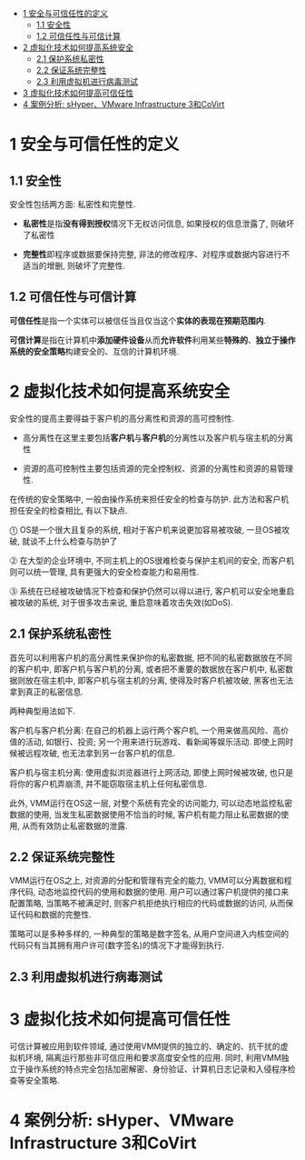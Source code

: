 
<!-- @import "[TOC]" {cmd="toc" depthFrom=1 depthTo=6 orderedList=false} -->

<!-- code_chunk_output -->

* [1 安全与可信任性的定义](#1-安全与可信任性的定义)
	* [1.1 安全性](#11-安全性)
	* [1.2 可信任性与可信计算](#12-可信任性与可信计算)
* [2 虚拟化技术如何提高系统安全](#2-虚拟化技术如何提高系统安全)
	* [2.1 保护系统私密性](#21-保护系统私密性)
	* [2.2 保证系统完整性](#22-保证系统完整性)
	* [2.3 利用虚拟机进行病毒测试](#23-利用虚拟机进行病毒测试)
* [3 虚拟化技术如何提高可信任性](#3-虚拟化技术如何提高可信任性)
* [4 案例分析: sHyper、VMware Infrastructure 3和CoVirt](#4-案例分析-shyper-vmware-infrastructure-3和covirt)

<!-- /code_chunk_output -->

# 1 安全与可信任性的定义

## 1.1 安全性

安全性包括两方面: 私密性和完整性. 

- **私密性**是指**没有得到授权**情况下无权访问信息, 如果授权的信息泄露了, 则破坏了私密性

- **完整性**即程序或数据要保持完整, 非法的修改程序、对程序或数据内容进行不适当的增删,  则破坏了完整性. 

## 1.2 可信任性与可信计算

**可信任性**是指一个实体可以被信任当且仅当这个**实体的表现在预期范围内**. 

**可信计算**是指在计算机中**添加硬件设备**从而**允许软件**利用某些**特殊的**、**独立于操作系统的安全策略**构建安全的、互信的计算机环境.

# 2 虚拟化技术如何提高系统安全

安全性的提高主要得益于客户机的高分离性和资源的高可控制性. 

- 高分离性在这里主要包括**客户机**与**客户机**的分离性以及客户机与宿主机的分离性

- 资源的高可控制性主要包括资源的完全控制权、资源的分离性和资源的易管理性.

在传统的安全策略中, 一般由操作系统来担任安全的检查与防护. 此方法和客户机担任安全的检查相比, 有以下缺点.

⓵ OS是一个很大且复杂的系统, 相对于客户机来说更加容易被攻破, 一旦OS被攻破, 就谈不上什么检查与防护了

⓶ 在大型的企业环境中, 不同主机上的OS很难检查与保护主机间的安全, 而客户机则可以统一管理, 具有更强大的安全检查能力和易用性.

⓷ 系统在已经被攻破情况下检查和保护仍然可以得以进行, 客户机可以安全地重启被攻破的系统, 对于很多攻击来说, 重启意味着攻击失效(如DoS).

## 2.1 保护系统私密性

首先可以利用客户机的高分离性来保护你的私密数据, 把不同的私密数据放在不同的客户机中, 即客户机与客户机的分离, 或者把不重要的数据放在客户机中, 私密数据则放在宿主机中, 即客户机与宿主机的分离, 使得及时客户机被攻破, 黑客也无法拿到真正的私密信息. 

两种典型用法如下.

客户机与客户机分离: 在自己的机器上运行两个客户机, 一个用来做高风险、高价值的活动, 如银行、投资; 另一个用来进行玩游戏、看新闻等娱乐活动. 即使上网时候被远程攻破, 也无法拿到另一台客户机的信息.

客户机与宿主机分离: 使用虚拟浏览器进行上网活动, 即使上网时候被攻破, 也只是将你的客户机弄崩溃, 并不能窃取宿主机上任何私密信息.

此外, VMM运行在OS这一层, 对整个系统有完全的访问能力, 可以动态地监控私密数据的使用, 当发生私密数据使用不恰当的时候, 客户机有能力阻止私密数据的使用, 从而有效防止私密数据的泄露.

## 2.2 保证系统完整性

VMM运行在OS之上, 对资源的分配和管理有完全的能力, VMM可以分离数据和程序代码, 动态地监控代码的使用和数据的使用. 用户可以通过客户机提供的接口来配置策略, 当策略不被满足时, 则客户机拒绝执行相应的代码或数据的访问, 从而保证代码和数据的完整性. 

策略可以是多种多样的, 一种典型的策略是数字签名, 从用户空间进入内核空间的代码只有当其拥有用户许可(数字签名)的情况下才能得到执行.

## 2.3 利用虚拟机进行病毒测试

# 3 虚拟化技术如何提高可信任性

可信计算被应用到软件领域, 通过使用VMM提供的独立的、确定的、抗干扰的虚拟机环境, 隔离运行那些非可信应用和要求高度安全性的应用. 同时, 利用VMM独立于操作系统的特点完全包括加密解密、身份验证、计算机日志记录和入侵程序检查等安全策略.

# 4 案例分析: sHyper、VMware Infrastructure 3和CoVirt

